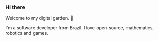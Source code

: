 ### Hi there

Welcome to my digital garden. 🌱

I'm a software developer from Brazil. I love open-source, mathematics, robotics and games.
